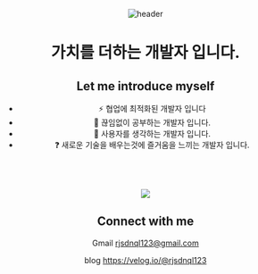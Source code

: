 <main align="center">

![header](https://capsule-render.vercel.app/api?type=Waving&color=auto&height=300&section=header&text=welcome&fontSize=90&strokeWidth=1)

  <body>
  
<h1 align="center">가치를 더하는 개발자 입니다.</h1>  
<section>
  <h1>Let me introduce myself</h1>
  <ul>
    <li>⚡ 협업에 최적화된 개발자 입니다  </li>
    <li>🔭 끊임없이 공부하는 개발자 입니다.   </li>
    <li>🌱 사용자를 생각하는 개발자 입니다.    </li>
    <li>❓ 새로운 기술을 배우는것에 즐거움을 느끼는 개발자 입니다.    </li>

  </ul>
  </section>

<br/>  

<br/>  


  
  

<br/>  


<!-- ## Github Stats   -->
<div align="center"><img src="https://github-readme-stats.vercel.app/api?username=rjsdnql123&show_icons=true&count_private=true&hide_border=true&include_all_commits=true" align="center" /></div>  

## Connect with me
Gmail rjsdnql123@gmail.com

blog https://velog.io/@rjsdnql123
    </body>
</main>
